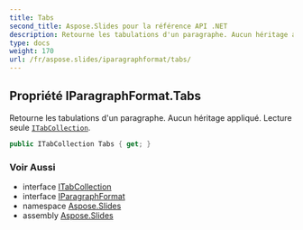 ```yaml
---
title: Tabs
second_title: Aspose.Slides pour la référence API .NET
description: Retourne les tabulations d'un paragraphe. Aucun héritage appliqué. Lecture seule ITabCollectionaspose.slides/itabcollection.
type: docs
weight: 170
url: /fr/aspose.slides/iparagraphformat/tabs/
---
```


## Propriété IParagraphFormat.Tabs

Retourne les tabulations d'un paragraphe. Aucun héritage appliqué. Lecture seule [`ITabCollection`](../../itabcollection).

```csharp
public ITabCollection Tabs { get; }
```

### Voir Aussi

* interface [ITabCollection](../../itabcollection)
* interface [IParagraphFormat](../../iparagraphformat)
* namespace [Aspose.Slides](../../iparagraphformat)
* assembly [Aspose.Slides](../../../)

<!-- NE PAS MODIFIER : généré par xmldocmd pour Aspose.Slides.dll -->
